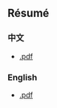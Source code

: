 ## Résumé

### 中文

<readonlylink href="https://inner.xieyuheng.com/resume/zh.md" />

- [.pdf](https://xieyuheng.com/resume/zh.pdf)

### English

<readonlylink href="https://inner.xieyuheng.com/resume/en.md" />

- [.pdf](https://xieyuheng.com/resume/en.pdf)
